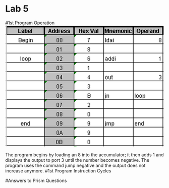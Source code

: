 Lab 5
===========

#1st Program Operation
![Alt Text](https://github.com/RyanRedhead/Lab5/blob/master/Prism.PNG?raw=true)

The program begins by loading an 8 into the accumulator; it then adds 1 and displays the output to port 3 until the number becomes negative. The program uses the command jump negative and the output does not increase anymore.
#1st Program Instruction Cycles

#Answers to Prism Questions
